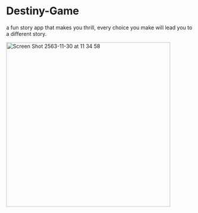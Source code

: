 # Destiny-Game

a fun story app that makes you thrill, every choice you make will lead you to a different story. 

<img width="441" alt="Screen Shot 2563-11-30 at 11 34 58" src="https://user-images.githubusercontent.com/45746492/100569427-92275580-3300-11eb-8f5c-521c348d0676.png">
